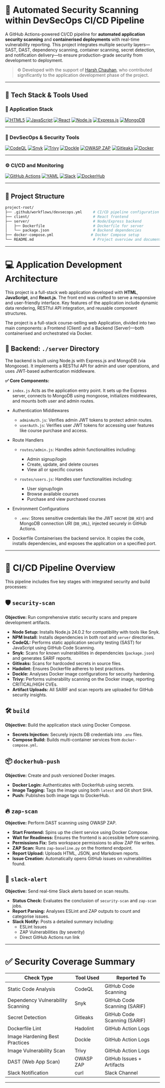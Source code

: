 # 🔐 Automated Security Scanning within DevSecOps CI/CD Pipeline

A GitHub Actions-powered CI/CD pipeline for **automated application security scanning** and **containerised deployments** with real-time vulnerability reporting. This project integrates multiple security layers—SAST, DAST, dependency scanning, container scanning, secret detection, and notification delivery—to ensure production-grade security from development to deployment.

> ⚙️ Developed with the support of [Harsh Chauhan](https://github.com/Harsh2509), who contributed significantly to the application development phase of the project.

---

## 🚀 Tech Stack & Tools Used

### 🧱 Application Stack

[![HTML5](https://img.shields.io/badge/HTML5-e34f26?style=for-the-badge&logo=html5&logoColor=white)](https://developer.mozilla.org/en-US/docs/Web/HTML)
[![JavaScript](https://img.shields.io/badge/JavaScript-f7df1e?style=for-the-badge&logo=javascript&logoColor=black)](https://developer.mozilla.org/en-US/docs/Web/JavaScript)
[![React](https://img.shields.io/badge/React-61DAFB?style=for-the-badge&logo=react&logoColor=black)](https://reactjs.org/)
[![Node.js](https://img.shields.io/badge/Node.js-339933?style=for-the-badge&logo=node.js&logoColor=white)](https://nodejs.org/)
[![Express.js](https://img.shields.io/badge/Express.js-000000?style=for-the-badge&logo=express&logoColor=white)](https://expressjs.com/)
[![MongoDB](https://img.shields.io/badge/MongoDB-4EA94B?style=for-the-badge&logo=mongodb&logoColor=white)](https://www.mongodb.com/)

---

### 🔐 DevSecOps & Security Tools

[![CodeQL](https://img.shields.io/badge/CodeQL-2b2b2b?style=for-the-badge&logo=github&logoColor=white)](https://codeql.github.com/)
[![Snyk](https://img.shields.io/badge/Snyk-4c4a73?style=for-the-badge&logo=snyk&logoColor=white)](https://snyk.io/)
[![Trivy](https://img.shields.io/badge/Trivy-0f93e0?style=for-the-badge&logo=trivy&logoColor=white)](https://aquasecurity.github.io/trivy/)
[![Dockle](https://img.shields.io/badge/Dockle-009688?style=for-the-badge&logo=docker&logoColor=white)](https://github.com/goodwithtech/dockle)
[![OWASP ZAP](https://img.shields.io/badge/OWASP%20ZAP-2e72b8?style=for-the-badge&logo=OWASP&logoColor=white)](https://www.zaproxy.org/)
[![Gitleaks](https://img.shields.io/badge/Gitleaks-1b1f23?style=for-the-badge&logo=git&logoColor=white)](https://github.com/gitleaks/gitleaks)
[![Docker](https://img.shields.io/badge/Docker-2496ED?style=for-the-badge&logo=docker&logoColor=white)](https://www.docker.com/)

---

### ⚙️ CI/CD and Monitoring

[![GitHub Actions](https://img.shields.io/badge/GitHub%20Actions-2088FF?style=for-the-badge&logo=githubactions&logoColor=white)](https://github.com/features/actions)
[![YAML](https://img.shields.io/badge/YAML-000000?style=for-the-badge&logo=yaml&logoColor=white)](https://yaml.org/)
[![Slack](https://img.shields.io/badge/Slack-4A154B?style=for-the-badge&logo=slack&logoColor=white)](https://slack.com/)
[![DockerHub](https://img.shields.io/badge/DockerHub-0db7ed?style=for-the-badge&logo=docker&logoColor=white)](https://hub.docker.com/)

---

## 🧱 Project Structure

```bash
project-root/
├── .github/workflows/devsecops.yml     # CI/CD pipeline configuration
├── client/                             # React frontend
├── server/                             # Node/Express backend
│   ├── Dockerfile                      # Dockerfile for server
│   └── package.json                    # Backend dependencies
├── docker-compose.yml                 # Docker Compose setup
└── README.md                           # Project overview and documentation
```

---

# 💻 Application Development Architecture

This project is a full-stack web application developed with **HTML**, **JavaScript**, and **React.js**. The front end was crafted to serve a responsive and user-friendly interface. Key features of the application include dynamic data rendering, RESTful API integration, and reusable component structures.

The project is a full-stack course-selling web Application, divided into two main components: a Frontend (Client) and a Backend (Server)—both containerised and orchestrated via Docker.

## 🧠 Backend: `./server` Directory
The backend is built using Node.js with Express.js and MongoDB (via Mongoose). It implements a RESTful API for admin and user operations, and uses JWT-based authentication middleware.

**✅ Core Components:**
- `index.js`
  Acts as the application entry point. It sets up the Express server, connects to MongoDB using mongoose, initializes middlewares, and mounts both user and admin routes.

- Authentication Middlewares
  - `adminAuth.js`: Verifies admin JWT tokens to protect admin routes.
  - `userAuth.js`: Verifies user JWT tokens for accessing user features like course purchase and access.

- Route Handlers
  - `routes/admin.js`:
     Handles admin functionalities including:
      - Admin signup/login
      - Create, update, and delete courses
      - View all or specific courses

  - `routes/users.js`:
     Handles user functionalities including:
      - User signup/login
      - Browse available courses
      - Purchase and view purchased courses

- Environment Configurations
  - `.env`: Stores sensitive credentials like the JWT secret (`DB_KEY`) and MongoDB connection URI (`DB_URL`), injected securely in GitHub Actions.

- Dockerfile
  Containerises the backend service. It copies the code, installs dependencies, and exposes the application on a specified port.

---

# 🧬 CI/CD Pipeline Overview

This pipeline includes five key stages with integrated security and build processes:

## 🛡️ `security-scan`
**Objective:** Run comprehensive static security scans and prepare development artifacts.

- **Node Setup:** Installs Node.js 24.0.2 for compatibility with tools like Snyk.
- **NPM Install:** Installs dependencies in both root and `server` directories.
- **CodeQL:** Performs static application security testing (SAST) for JavaScript using GitHub Code Scanning.
- **Snyk:** Scans for known vulnerabilities in dependencies (`package.json`) and generates SARIF reports.
- **Gitleaks:** Scans for hardcoded secrets in source files.
- **Hadolint:** Ensures Dockerfile adheres to best practices.
- **Dockle:** Analyses Docker image configurations for security hardening.
- **Trivy:** Performs vulnerability scanning on the Docker image, reporting CRITICAL/HIGH CVEs.
- **Artifact Uploads:** All SARIF and scan reports are uploaded for GitHub security insights.

## 🛠️ `build`
**Objective:** Build the application stack using Docker Compose.

- **Secrets Injection:** Securely injects DB credentials into `.env` files.
- **Compose Build:** Builds multi-container services from `docker-compose.yml`.

## 📦 `dockerhub-push`
**Objective:** Create and push versioned Docker images.

- **Docker Login:** Authenticates with DockerHub using secrets.
- **Image Tagging:** Tags the image using both `latest` and Git short SHA.
- **Push:** Publishes both image tags to DockerHub.

## 🔥 `zap-scan`
**Objective:** Perform DAST scanning using OWASP ZAP.

- **Start Frontend:** Spins up the client service using Docker Compose.
- **Wait for Readiness:** Ensures the frontend is accessible before scanning.
- **Permissions Fix:** Sets workspace permissions to allow ZAP file writes.
- **ZAP Scan:** Runs `zap-baseline.py` on the frontend endpoint.
- **Report Upload:** Uploads HTML, JSON, and Markdown reports.
- **Issue Creation:** Automatically opens GitHub issues on vulnerabilities found.

## 🔔 `slack-alert`
**Objective:** Send real-time Slack alerts based on scan results.

- **Status Check:** Evaluates the conclusion of `security-scan` and `zap-scan` jobs.
- **Report Parsing:** Analyses ESLint and ZAP outputs to count and categorise issues.
- **Slack Notify:** Posts a detailed summary including:
  - ESLint Issues
  - ZAP Vulnerabilities (by severity)
  - Direct GitHub Actions run link

---

# ✅ Security Coverage Summary

| Check Type                         | Tool Used        | Reported To                  |
|-----------------------------------|------------------|------------------------------|
| Static Code Analysis              | CodeQL           | GitHub Code Scanning         |
| Dependency Vulnerability Scanning | Snyk             | GitHub Code Scanning (SARIF) |
| Secret Detection                  | Gitleaks         | GitHub Code Scanning (SARIF) |
| Dockerfile Lint                   | Hadolint         | GitHub Action Logs           |
| Image Hardening Best Practices    | Dockle           | GitHub Action Logs           |
| Image Vulnerability Scan          | Trivy            | GitHub Action Logs           |
| DAST (Web App Scan)               | OWASP ZAP        | GitHub Issues + Artifacts    |
| Slack Notification                | curl             | Slack Channel                |

---
